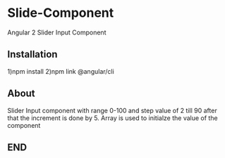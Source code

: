 # Slide-Component

Angular 2 Slider Input Component 

## Installation

1)npm install
2)npm link @angular/cli 

## About 

Slider Input component with range 0-100 and step value of 2 till 90 after that the increment is done by 5. Array is used to initialze the value of the component 

## END
